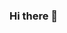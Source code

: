 ### Hi there 👋

<!--
**rayansHome/rayansHome** is a ✨ _special_ ✨ repository because its `README.md` (this file) appears on your GitHub profile.

Here are some ideas to get you started:

- 🔭 I’m currently working on ... css-js-framework 
- 🌱 I’m currently learning ... js 
- 👯 I’m looking to collaborate on ... js, pythone
- 🤔 I’m looking for help with ... js 
- 💬 Ask me about ... python 
- 📫 How to reach me: ... all the time 
- 😄 Pronouns: ...
- ⚡ Fun fact: ... modeling mathematics 
-->
